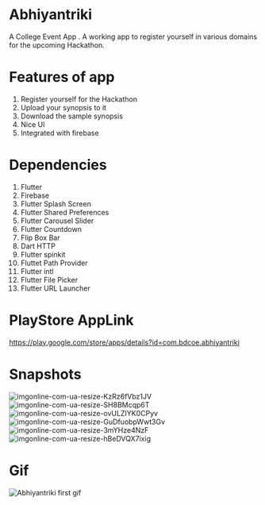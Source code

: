 
# Abhiyantriki
A College Event App .
A working app to register yourself in various domains for the upcoming Hackathon.

# Features of app
1) Register yourself for the Hackathon
2) Upload your synopsis to it
3) Download the sample synopsis
4) Nice UI
5) Integrated with firebase

# Dependencies
1) Flutter
2) Firebase
3) Flutter Splash Screen
4) Flutter Shared Preferences
5) Flutter Carousel Slider
6) Flutter Countdown
7)  Flip Box Bar
8) Dart HTTP
9) Flutter spinkit
10) Fluttet Path Provider
11) Flutter intl
12) Flutter File Picker
13) Flutter URL Launcher


# PlayStore AppLink 

https://play.google.com/store/apps/details?id=com.bdcoe.abhiyantriki



# Snapshots

![imgonline-com-ua-resize-KzRz6fVbz1JV](https://user-images.githubusercontent.com/42460225/84773145-9e8d4f80-aff9-11ea-98d2-e593fcc1be6e.jpg) ![imgonline-com-ua-resize-SH8BMcqp6T](https://user-images.githubusercontent.com/42460225/84772856-27f05200-aff9-11ea-85ed-85645ac392cf.jpg)  ![imgonline-com-ua-resize-ovULZIYK0CPyv](https://user-images.githubusercontent.com/42460225/84774070-eeb8e180-affa-11ea-8fab-2e39ee450a5e.jpg)  ![imgonline-com-ua-resize-GuDfuobpWwt3Gv](https://user-images.githubusercontent.com/42460225/84774192-19a33580-affb-11ea-8320-4191b52f5890.jpg)  ![imgonline-com-ua-resize-3mYHze4NzF](https://user-images.githubusercontent.com/42460225/84774548-9c2bf500-affb-11ea-8603-6ffd272e5938.jpg)
  ![imgonline-com-ua-resize-hBeDVQX7ixig](https://user-images.githubusercontent.com/42460225/84774343-4f481e80-affb-11ea-8878-813f3d805665.jpg)

# Gif


![Abhiyantriki first gif](https://user-images.githubusercontent.com/42460225/84781934-4b38e400-af9c-11ea-8be3-96cacd1bd6d0.gif)
